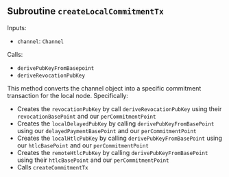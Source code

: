 ## Subroutine `createLocalCommitmentTx`

Inputs:

-   `channel`: `Channel`

Calls:

-   `derivePubKeyFromBasepoint`
-   `deriveRevocationPubKey`

This method converts the channel object into a specific commitment transaction for the local node. Specifically:

-   Creates the `revocationPubKey` by call `deriveRevocationPubKey` using their `revocationBasePoint` and our `perCommitmentPoint`
-   Creates the `localDelayedPubKey` by calling `derivePubKeyFromBasePoint` using our `delayedPaymentBasePoint` and our `perCommitmentPoint`
-   Creates the `localHtlcPubKey` by calling `derivePubKeyFromBasePoint` using our `htlcBasePoint` and our `perCommitmentPoint`
-   Creates the `remoteHtlcPubKey` by calling `derivePubKeyFromBasePoint` using their `htlcBasePoint` and our `perCommitmentPoint`
-   Calls `createCommitmentTx`
